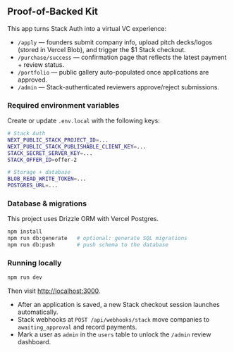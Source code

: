 ## Proof-of-Backed Kit

This app turns Stack Auth into a virtual VC experience:

- `/apply` — founders submit company info, upload pitch decks/logos (stored in Vercel Blob), and trigger the $1 Stack checkout.
- `/purchase/success` — confirmation page that reflects the latest payment + review status.
- `/portfolio` — public gallery auto-populated once applications are approved.
- `/admin` — Stack-authenticated reviewers approve/reject submissions.

### Required environment variables

Create or update `.env.local` with the following keys:

```bash
# Stack Auth
NEXT_PUBLIC_STACK_PROJECT_ID=...
NEXT_PUBLIC_STACK_PUBLISHABLE_CLIENT_KEY=...
STACK_SECRET_SERVER_KEY=...
STACK_OFFER_ID=offer-2

# Storage + database
BLOB_READ_WRITE_TOKEN=...
POSTGRES_URL=...
```

### Database & migrations

This project uses Drizzle ORM with Vercel Postgres.

```bash
npm install
npm run db:generate   # optional: generate SQL migrations
npm run db:push       # push schema to the database
```

### Running locally

```bash
npm run dev
```

Then visit [http://localhost:3000](http://localhost:3000).

- After an application is saved, a new Stack checkout session launches automatically.
- Stack webhooks at `POST /api/webhooks/stack` move companies to `awaiting_approval` and record payments.
- Mark a user as `admin` in the `users` table to unlock the `/admin` review dashboard.
